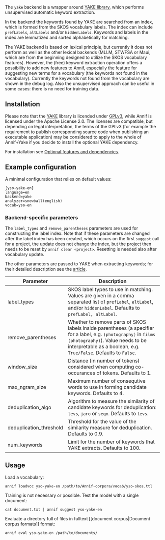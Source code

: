 The `yake` backend is a wrapper around [YAKE library](https://github.com/LIAAD/yake), which performs unsupervised automatic keyword extraction. 

In the backend the keywords found by YAKE are searched from an index, which is formed from the SKOS vocabulary labels. The index can include `prefLabels`, `altLabels` and/or `hiddenLabels`. Keywords and labels in the index are lemmatized and sorted alphabetically for matching.

The YAKE backend is based on lexical principle, but currently it does not perform as well as the other lexical backends (MLLM, STWFSA or Maui, which are from the beginning designed to utilize the SKOS vocabulary features). However, the (free) keyword extraction operation offers a possibility to add new features to Annif, especially the feature for suggesting new terms for a vocabulary (the keywords not found in the vocabulary).
Currently the keywords not found from the vocabulary are shown in the debug log.
Also the unsupervised approach can be useful in some cases: there is no need for training data.

## Installation

Please note that the [YAKE](https://github.com/LIAAD/yake) library is licended
under [GPLv3](https://www.gnu.org/licenses/gpl-3.0.txt), while Annif is
licensed under the Apache License 2.0. The licenses are compatible, but
depending on legal interpretation, the terms of the GPLv3 (for example the
requirement to publish corresponding source code when publishing an executable
application) may be considered to apply to the whole of Annif+Yake if you
decide to install the optional YAKE dependency.

For installation see [Optional features and dependencies](https://github.com/NatLibFi/Annif/wiki/Optional-features-and-dependencies).

## Example configuration

A minimal configuration that relies on default values:

```
[yso-yake-en]
language=en
backend=yake
analyzer=snowball(english)
vocab=yso-en
```

### Backend-specific parameters

The `label_types` and `remove_parentheses` parameters are used for constructing the label index.
Note that if these parameters are changed after the label index has been created, which occurs on the first `suggest` call for a project, the update does not change the index, but the project then needs to be reset by `annif clear <project>`.
Resetting is needed also after vocabulary update.

The other parameters are passed to YAKE when extracting keywords; for their detailed description see the [article](https://github.com/LIAAD/yake#usage-command-line).

Parameter |  Description
-------- | --------------------------------------------------
label_types | SKOS label types to use in matching. Values are given in a comma separated list of `prefLabel`, `altLabel`, and/or `hiddenLabel`. Defaults to `prefLabel, altLabel`.
remove_parentheses | Whether to remove parts of SKOS labels inside parentheses (a specifier for a label, e.g. `(photography)` in `films (photography)`). Value needs to be interpretable as a boolean, e.g. `True/False`. Defaults to `False`.
window_size | Distance (in number of tokens) considered when computing co-occurances of tokens. Defaults to 1.
max_ngram_size | Maximum number of consequtive words to use in forming candidate keywords. Defaults to 4.
deduplication_algo | Algorithm to measure the similarity of candidate keywords for deduplication: `levs`, `jaro` or `seqm`. Defaults to `levs`.
deduplication_threshold | Threshold for the value of the similarity measure for deduplication. Defaults to 0.9.
num_keywords | Limit for the number of keywords that YAKE extracts. Defaults to 100.

## Usage

Load a vocabulary:

    annif loadvoc yso-yake-en /path/to/Annif-corpora/vocab/yso-skos.ttl

Training is not necessary or possible. Test the model with a single document:

    cat document.txt | annif suggest yso-yake-en

Evaluate a directory full of files in fulltext [[document corpus|Document corpus formats]] format:

    annif eval yso-yake-en /path/to/documents/